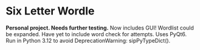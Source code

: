 # Six Letter Wordle
**Personal project. Needs further testing.**
Now includes GUI! 
Wordlist could be expanded.
Have yet to include word check for attempts.
Uses PyQt6. Run in Python 3.12 to avoid DeprecationWarning: sipPyTypeDict().
